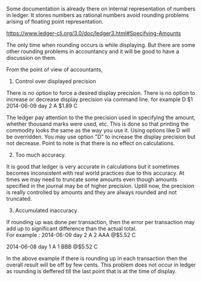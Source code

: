  
Some documentation is  already there on internal representation of numbers in ledger. It stores numbers as rational numbers avoid rounding problems arising of floating point representation.

https://www.ledger-cli.org/3.0/doc/ledger3.html#Specifying-Amounts

The only time when rounding occurs is while displaying. But there are some other rounding problems in accountancy and it will be good to have a discussion on them.

From the point of view of accountants,

1.  Control over displayed precision

There is no option to force a desired display precision. There is no option to increase or decrease display precision via command line.
for example 
D $1
2014-06-09 day 2
  A		$1.89
  C	
  
The ledger pay attention to the  the precision used in specifying the amount, whether thousand marks were used, etc. This is done so that printing the commodity looks the same as the way you use it. Using options like D will be overridden.
You may use option "D" to increase the display precision but not decrease. Point to note is that there is no effect on calculations.


2. Too much accuracy.

It is good that ledger is very accurate in calculations but it sometimes becomes inconsistent with real world practices due to this accuracy. At times we may need to truncate some amounts even though amounts specified in the journal may be of higher precision. Uptill now, the precision is really controlled by amounts and they are always rounded and not truncated.


3. Accumulated inaccuracy

If rounding up was done per transaction, then the error per transaction may add up to significant difference than the actual total.   
  For example :
2014-06-09 day 2
  A		2 AAA @$5.52
  C	
  
2014-06-08 day 1
  A		1 BBB @$5.52
  C
  
In the above example if there is rounding up in each transaction then the overall result will be off by few cents.
This problem does not occur in ledger as rounding is deffered till the last point that is at the time of display.
  
